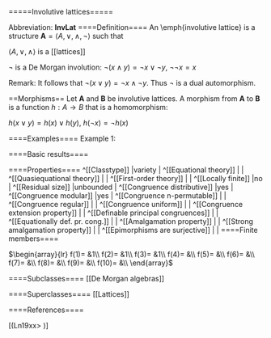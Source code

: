 =====Involutive lattices=====

Abbreviation: **InvLat**
====Definition====
An \emph{involutive lattice} is a structure $\mathbf{A}=\langle A,\vee,\wedge,\neg\rangle$ such that


$\langle A,\vee,\wedge\rangle$ is a [[lattices]]


$\neg$ is a De Morgan involution:  $\neg( x\wedge
y) =\neg x\vee \neg y$, $\neg\neg x=x$


Remark: 
It follows that $\neg ( x\vee y) =\neg x\wedge \neg y$. Thus $\neg$ is a dual automorphism.

==Morphisms==
Let $\mathbf{A}$ and $\mathbf{B}$ be involutive lattices. A morphism from $\mathbf{A}$ to $\mathbf{B}$ is a function $h:A\rightarrow B$ that is a
homomorphism: 

$h(x\vee y)=h(x)\vee h(y)$, $h(\neg x)=\neg h(x)$

====Examples====
Example 1: 

====Basic results====

====Properties====
^[[Classtype]]  |variety |
^[[Equational theory]]  | |
^[[Quasiequational theory]]  | |
^[[First-order theory]]  | |
^[[Locally finite]]  |no |
^[[Residual size]]  |unbounded |
^[[Congruence distributive]]  |yes |
^[[Congruence modular]]  |yes |
^[[Congruence n-permutable]]  | |
^[[Congruence regular]]  | |
^[[Congruence uniform]]  | |
^[[Congruence extension property]]  | |
^[[Definable principal congruences]]  | |
^[[Equationally def. pr. cong.]]  | |
^[[Amalgamation property]]  | |
^[[Strong amalgamation property]]  | |
^[[Epimorphisms are surjective]]  | |
====Finite members====

$\begin{array}{lr}
f(1)= &1\\
f(2)= &1\\
f(3)= &1\\
f(4)= &\\
f(5)= &\\
f(6)= &\\
f(7)= &\\
f(8)= &\\
f(9)= &\\
f(10)= &\\
\end{array}$

====Subclasses====
[[De Morgan algebras]] 

====Superclasses====
[[Lattices]] 


====References====

[(Ln19xx>
)]